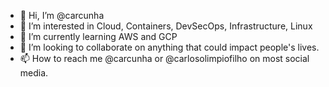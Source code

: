 - 👋 Hi, I’m @carcunha
- 👀 I’m interested in Cloud, Containers, DevSecOps, Infrastructure, Linux
- 🌱 I’m currently learning AWS and GCP
- 💞️ I’m looking to collaborate on anything that could impact people's lives.
- 📫 How to reach me @carcunha or @carlosolimpiofilho on most social media.

<!---
carcunha/carcunha is a ✨ special ✨ repository because its `README.md` (this file) appears on your GitHub profile.
You can click the Preview link to take a look at your changes.
--->
